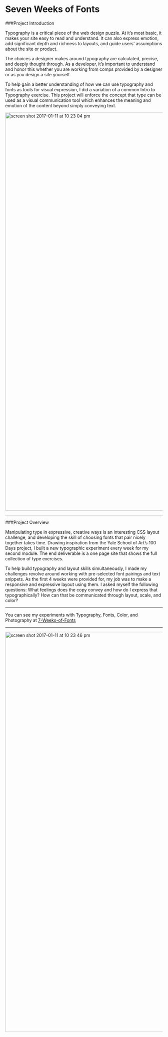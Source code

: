 # Seven Weeks of Fonts

###Project Introduction

Typography is a critical piece of the web design puzzle. At it’s most basic, it makes your site easy to read and understand. It can also express emotion, add significant depth and richness to layouts, and guide users’ assumptions about the site or product.

The choices a designer makes around typography are calculated, precise, and deeply thought through. As a developer, it’s important to understand and honor this whether you are working from comps provided by a designer or as you design a site yourself.

To help gain a better understanding of how we can use typography and fonts as tools for visual expression, I did a variation of a common Intro to Typography exercise. This project will enforce the concept that type can be used as a visual communication tool which enhances the meaning and emotion of the content beyond simply conveying text.

<img width="1269" alt="screen shot 2017-01-11 at 10 23 04 pm" src="https://cloud.githubusercontent.com/assets/13802107/21878045/ad8d4e28-d84c-11e6-8bc2-92bc686f02f9.png">

---
###Project Overview

Manipulating type in expressive, creative ways is an interesting CSS layout challenge, and developing the skill of choosing fonts that pair nicely together takes time. Drawing inspiration from the Yale School of Art’s 100 Days project, I built a new typographic experiment every week for my second module. The end deliverable is a one page site that shows the full collection of type exercises. 

To help build typography and layout skills simultaneously, I made my challenges revolve around working with pre-selected font pairings and text snippets. As the first 4 weeks were provided for, my job was to make a responsive and expressive layout using them. I asked myself the following questions: What feelings does the copy convey and how do I express that typographically? How can that be communicated through layout, scale, and color?

---
You can see my experiments with Typography, Fonts, Color, and Photography at [7-Weeks-of-Fonts](https://kswhyte.github.io/7-weeks-of-fonts/)

---
<img width="1276" alt="screen shot 2017-01-11 at 10 23 46 pm" src="https://cloud.githubusercontent.com/assets/13802107/21878048/b3a8607c-d84c-11e6-83ae-55cbebe48fee.png">
